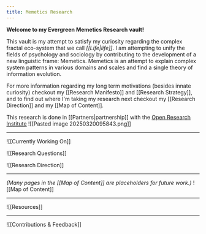 ```yaml
---
title: Memetics Research
---
```

**Welcome to my Evergreen Memetics Research vault!**

This vault is my attempt to satisfy my curiosity regarding the complex fractal eco-system that we call *[[Life|life]]*. I am attempting to unify the fields of psychology and sociology by contributing to the development of a new linguistic frame: Memetics. Memetics is an attempt to explain complex system patterns in various domains and scales and find a single theory of information evolution. 

For more information regarding my long term motivations (besides innate curiosity) checkout my [[Research Manifesto]] and [[Research Strategy]], and to find out where I'm taking my research next checkout my [[Research Direction]] and my [[Map of Content]].

This research is done in [[Partners|partnership]] with the [Open Research Institute](https://open-research-institute.github.io/)
![[Pasted image 20250320095843.png]]

---
![[Currently Working On]]

![[Research Questions]]

![[Research Direction]]

---

*(Many pages in the [[Map of Content]] are placeholders for future work.)*
![[Map of Content]]

---

![[Resources]]

---

![[Contributions & Feedback]]
